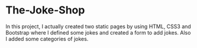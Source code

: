 # The-Joke-Shop
In this project, I actually created two static pages by using HTML, CSS3 and Bootstrap where I defined some jokes and created a form to add jokes. Also I added some categories of jokes.
